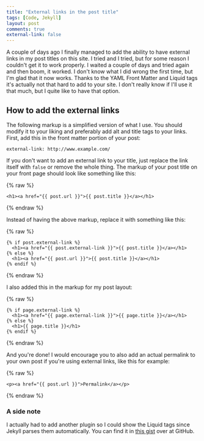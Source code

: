 ```yaml
---
title: "External links in the post title"
tags: [Code, Jekyll]
layout: post
comments: true
external-link: false
---
```


A couple of days ago I finally managed to add the ability to have external links in my post titles on this site. I tried and I tried, but for some reason I couldn't get it to work properly. I waited a couple of days and tried again and then boom, it worked. I don't know what I did wrong the first time, but I'm glad that it now works. Thanks to the YAML Front Matter and Liquid tags it's actually not that hard to add to your site. I don't really know if I'll use it that much, but I quite like to have that option.

## How to add the external links

The following markup is a simplified version of what I use. You should modify it to your liking and preferably add alt and title tags to your links. First, add this in the front matter portion of your post:

    external-link: http://www.example.com/

If you don't want to add an external link to your title, just replace the link itself with `false` or remove the whole thing. The markup of your post title on your front page should look like something like this:

{% raw %}

    <h1><a href="{{ post.url }}">{{ post.title }}</a></h1>

{% endraw %}

Instead of having the above markup, replace it with something like this:

{% raw %}

	{% if post.external-link %}
	  <h1><a href="{{ post.external-link }}">{{ post.title }}</a></h1>
	{% else %}
	  <h1><a href="{{ post.url }}">{{ post.title }}</a></h1>
	{% endif %}

{% endraw %}

I also added this in the markup for my post layout:

{% raw %}

    {% if page.external-link %}
      <h1><a href="{{ page.external-link }}">{{ page.title }}</a></h1>
    {% else %}
      <h1>{{ page.title }}</h1>
    {% endif %}

{% endraw %}

And you're done! I would encourage you to also add an actual permalink to your own post if you're using external links, like this for example:

{% raw %}

    <p><a href="{{ post.url }}">Permalink</a></p>

{% endraw %}

### A side note

I actually had to add another plugin so I could show the Liquid tags since Jekyll parses them automatically. You can find it in [this gist](https://gist.github.com/1020852 "Raw tag for Jekyll") over at GitHub.
